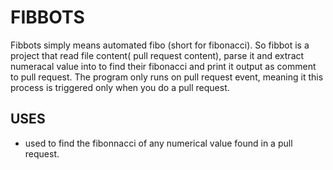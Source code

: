 # FIBBOTS
Fibbots simply means automated fibo (short for fibonacci). So fibbot is a project that read file content( pull request content), parse it and extract numeracal value into to find their fibonacci and print it output as comment to pull request. The program only runs on pull request event, meaning it this process is triggered only when you do a pull request.
## USES
- used to find the fibonnacci of any numerical value found in a pull request.
